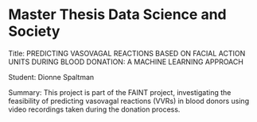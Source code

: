# Master Thesis Data Science and Society 
Title: PREDICTING VASOVAGAL REACTIONS BASED ON FACIAL ACTION UNITS DURING BLOOD DONATION: A MACHINE LEARNING APPROACH

Student: Dionne Spaltman 

Summary: This project is part of the FAINT project, investigating the feasibility of predicting vasovagal reactions (VVRs) in blood donors using video recordings taken during the donation process. 